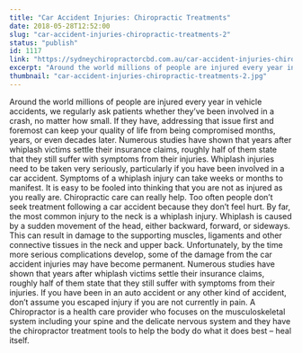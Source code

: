 ```yaml
---
title: "Car Accident Injuries: Chiropractic Treatments"
date: 2018-05-28T12:52:00
slug: "car-accident-injuries-chiropractic-treatments-2"
status: "publish"
id: 1117
link: "https://sydneychiropractorcbd.com.au/car-accident-injuries-chiropractic-treatments-2/"
excerpt: "Around the world millions of people are injured every year in vehicle accidents, we regularly ask patients whether they’ve been involved in a crash, no matter how small. If they have, addressing that issue first and foremost can keep your quality of life from being compromised months, years, or even decades later. Numerous studies have [&hellip;]"
thumbnail: "car-accident-injuries-chiropractic-treatments-2.jpg"
---
```


Around the world millions of people are injured every year in vehicle accidents, we regularly ask patients whether they’ve been involved in a crash, no matter how small. If they have, addressing that issue first and foremost can keep your quality of life from being compromised months, years, or even decades later. Numerous studies have shown that years after whiplash victims settle their insurance claims, roughly half of them state that they still suffer with symptoms from their injuries. Whiplash injuries need to be taken very seriously, particularly if you have been involved in a car accident. Symptoms of a whiplash injury can take weeks or months to manifest. It is easy to be fooled into thinking that you are not as injured as you really are. Chiropractic care can really help. Too often people don’t seek treatment following a car accident because they don’t feel hurt. By far, the most common injury to the neck is a whiplash injury. Whiplash is caused by a sudden movement of the head, either backward, forward, or sideways. This can result in damage to the supporting muscles, ligaments and other connective tissues in the neck and upper back. Unfortunately, by the time more serious complications develop, some of the damage from the car accident injuries may have become permanent. Numerous studies have shown that years after whiplash victims settle their insurance claims, roughly half of them state that they still suffer with symptoms from their injuries. If you have been in an auto accident or any other kind of accident, don’t assume you escaped injury if you are not currently in pain. A Chiropractor is a health care provider who focuses on the musculoskeletal system including your spine and the delicate nervous system and they have the chiropractor treatment tools to help the body do what it does best – heal itself.
